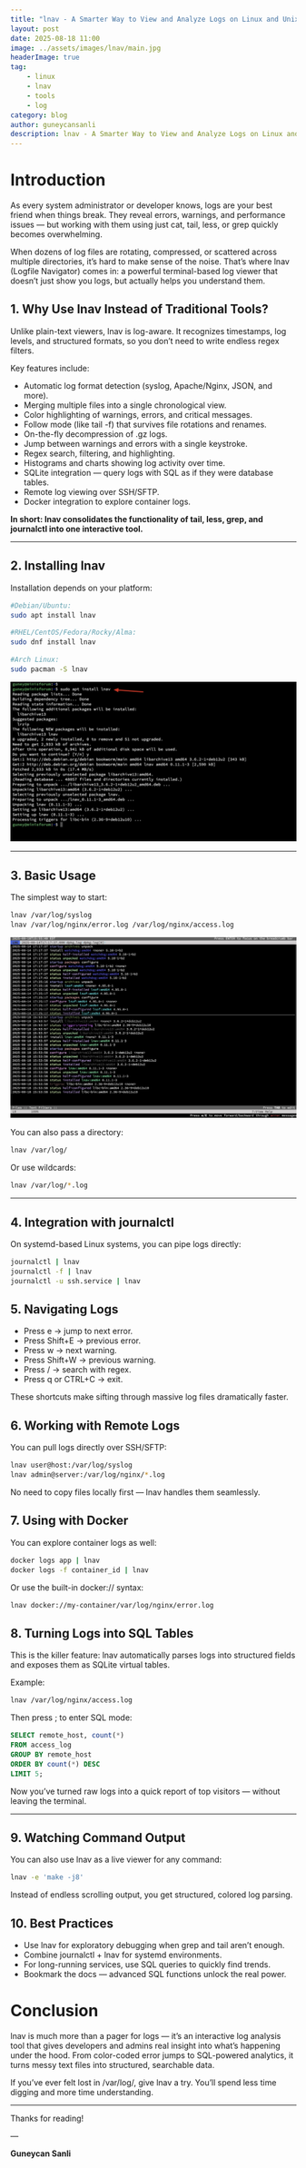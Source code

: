 ```yaml
---
title: "lnav - A Smarter Way to View and Analyze Logs on Linux and Unix"
layout: post
date: 2025-08-18 11:00
image: ../assets/images/lnav/main.jpg
headerImage: true
tag:
    - linux
    - lnav
    - tools
    - log
category: blog
author: guneycansanli
description: lnav - A Smarter Way to View and Analyze Logs on Linux and Unix
---
```


# Introduction

As every system administrator or developer knows, logs are your best friend when things break. They reveal errors, warnings, and performance issues — but working with them using just cat, tail, less, or grep quickly becomes overwhelming.

When dozens of log files are rotating, compressed, or scattered across multiple directories, it’s hard to make sense of the noise. That’s where lnav (Logfile Navigator) comes in: a powerful terminal-based log viewer that doesn’t just show you logs, but actually helps you understand them.


## 1. Why Use lnav Instead of Traditional Tools?

Unlike plain-text viewers, lnav is log-aware. It recognizes timestamps, log levels, and structured formats, so you don’t need to write endless regex filters.

Key features include:

- Automatic log format detection (syslog, Apache/Nginx, JSON, and more).
- Merging multiple files into a single chronological view.
- Color highlighting of warnings, errors, and critical messages.
- Follow mode (like tail -f) that survives file rotations and renames.
- On-the-fly decompression of .gz logs.
- Jump between warnings and errors with a single keystroke.
- Regex search, filtering, and highlighting.
- Histograms and charts showing log activity over time.
- SQLite integration — query logs with SQL as if they were database tables.
- Remote log viewing over SSH/SFTP.
- Docker integration to explore container logs.

**In short: lnav consolidates the functionality of tail, less, grep, and journalctl into one interactive tool.**

---

## 2. Installing lnav

Installation depends on your platform:

```bash
#Debian/Ubuntu:
sudo apt install lnav
```

```bash
#RHEL/CentOS/Fedora/Rocky/Alma:
sudo dnf install lnav
```

```bash
#Arch Linux:
sudo pacman -S lnav
```

![lnav][1]

---

## 3. Basic Usage

The simplest way to start:

```bash
lnav /var/log/syslog
lnav /var/log/nginx/error.log /var/log/nginx/access.log
```

![lnav][2]

You can also pass a directory:

```bash
lnav /var/log/
```

Or use wildcards:

```bash
lnav /var/log/*.log
```

---

## 4. Integration with journalctl

On systemd-based Linux systems, you can pipe logs directly:

```bash
journalctl | lnav
journalctl -f | lnav
journalctl -u ssh.service | lnav
```

## 5. Navigating Logs

- Press e → jump to next error.
- Press Shift+E → previous error.
- Press w → next warning.
- Press Shift+W → previous warning.
- Press / → search with regex.
- Press q or CTRL+C → exit.

These shortcuts make sifting through massive log files dramatically faster.

## 6. Working with Remote Logs

You can pull logs directly over SSH/SFTP:

```bash
lnav user@host:/var/log/syslog
lnav admin@server:/var/log/nginx/*.log
```

No need to copy files locally first — lnav handles them seamlessly.

## 7. Using with Docker

You can explore container logs as well:

```bash
docker logs app | lnav
docker logs -f container_id | lnav
```

Or use the built-in docker:// syntax:

```bash
lnav docker://my-container/var/log/nginx/error.log
```

## 8. Turning Logs into SQL Tables

This is the killer feature: lnav automatically parses logs into structured fields and exposes them as SQLite virtual tables.

Example:

```bash
lnav /var/log/nginx/access.log
```

Then press ; to enter SQL mode:

```sql
SELECT remote_host, count(*) 
FROM access_log 
GROUP BY remote_host 
ORDER BY count(*) DESC 
LIMIT 5;
```

Now you’ve turned raw logs into a quick report of top visitors — without leaving the terminal.

---

## 9. Watching Command Output

You can also use lnav as a live viewer for any command:

```bash
lnav -e 'make -j8'
```

Instead of endless scrolling output, you get structured, colored log parsing.

## 10. Best Practices

- Use lnav for exploratory debugging when grep and tail aren’t enough.
- Combine journalctl + lnav for systemd environments.
- For long-running services, use SQL queries to quickly find trends.
- Bookmark the docs — advanced SQL functions unlock the real power.

# Conclusion

lnav is much more than a pager for logs — it’s an interactive log analysis tool that gives developers and admins real insight into what’s happening under the hood. From color-coded error jumps to SQL-powered analytics, it turns messy text files into structured, searchable data.

If you’ve ever felt lost in /var/log/, give lnav a try. You’ll spend less time digging and more time understanding.

---

Thanks for reading!

—

**Guneycan Sanli**


[1]: ../assets/images/lnav/lnav-1.jpg
[2]: ../assets/images/lnav/lnav-2.jpg




